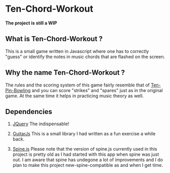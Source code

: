 # Ten-Chord-Workout

**The project is still a WIP**

## What is Ten-Chord-Workout ?
This is a small game written in Javascript where one has to 
correctly "guess" or identify the notes in music chords that are 
flashed on the screen.

## Why the name Ten-Chord-Workout ?
The rules and the scoring system of this game fairly resemble that 
of [Ten-Pin-Bowling](http://en.wikipedia.org/wiki/Ten-pin_bowling)
and you can score "strikes" and "spares" just as in the original game.
At the same time it helps in practicing music theory as well.

## Dependencies
1. [JQuery](http://jquery.com) 
   The indispensable!
   
2. [GuitarJs](https://github.com/naiquevin/GuitarJs)
   This is a small library I had written as a fun exercise a while back.
   
3. [Spine.js](http://spinejs.com/)
   Please note that the version of spine.js currently used in this project 
   is pretty old as I had started with this app when spine was just out.
   I am aware that spine has undegone a lot of improvements and I do plan
   to make this project new-spine-compatible as and when I get time.
   




